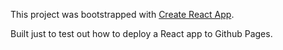 This project was bootstrapped with [Create React App](https://github.com/facebook/create-react-app).  

Built just to test out how to deploy a React app to Github Pages.
